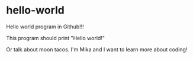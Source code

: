 # hello-world
Hello world program in Github!!!

This program should print "Hello world!"

Or talk about moon tacos. I'm Mika and I want to learn more about coding!
